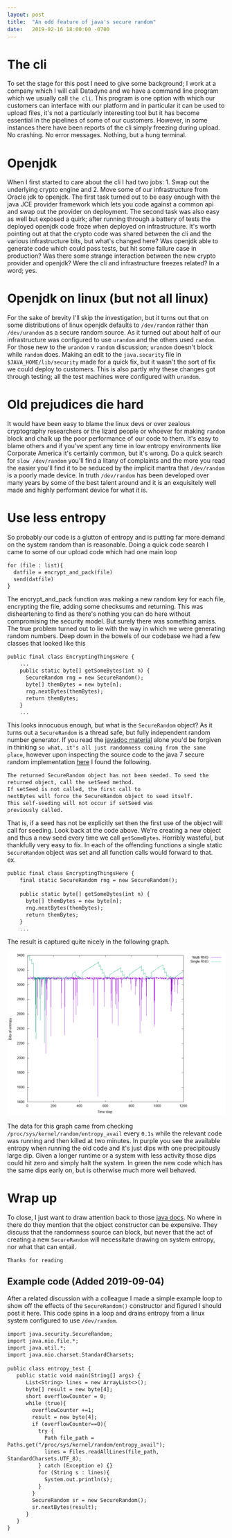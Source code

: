 ```yaml
---
layout: post
title:  "An odd feature of java's secure random"
date:   2019-02-16 18:00:00 -0700
---
```

# The cli
To set the stage for this post I need to give some background; I work at a company which I will call Datadyne and we have a command line program which we usually call `the cli`. This program is one option with which our customers can interface with our platform and in particular it can be used to upload files, it's not a particularly interesting tool but it has become essential in the pipelines of some of our customers. However, in some instances there have been reports of the cli simply freezing during upload. No crashing. No error messages. Nothing, but a hung terminal.

# Openjdk
When I first started to care about the cli I had two jobs: 1. Swap out the underlying crypto engine and 2. Move some of our infrastructure from Oracle jdk to openjdk. The first task turned out to be easy enough with the java JCE provider framework which lets you code against a common api and swap out the provider on deployment. The second task was also easy as well but exposed a quirk; after running through a battery of tests the deployed openjdk code froze when deployed on infrastructure. It's worth pointing out at that the crypto code was shared between the cli and the various infrastructure bits, but what's changed here? Was openjdk able to generate code which could pass tests, but hit some failure case in production? Was there some strange interaction between the new crypto provider and openjdk? Were the cli and infrastructure freezes related? In a word; yes.

# Openjdk on linux (but not all linux)
For the sake of brevity I'll skip the investigation, but it turns out that on some distributions of linux openjdk defaults to `/dev/random` rather than `/dev/urandom` as a secure random source. As it turned out about half of our infrastructure was configured to use `urandom` and the others used `random`. For those new to the `urandom` v `random` discussion; `urandom` doesn't block while `random` does. Making an edit to the `java.security` file in `$JAVA_HOME/lib/security` made for a quick fix, but it wasn't the sort of fix we could deploy to customers. This is also partly why these changes got through testing; all the test machines were configured with `urandom`.

# Old prejudices die hard
It would have been easy to blame the linux devs or over zealous cryptography researchers or the lizard people or whoever for making `random` block and chalk up the poor performance of our code to them. It's easy to blame others and if you've spent any time in low entropy environments like Corporate America it's certainly common, but it's wrong. Do a quick search for `slow /dev/random` you'll find a litany of complaints and the more you read the easier you'll find it to be seduced by the implicit mantra that `/dev/random` is a poorly made device.
In truth `/dev/random` has been developed over many years by some of the best talent around and it is an exquisitely well made and highly performant device for what it is.

# Use less entropy
So probably our code is a glutton of entropy and is putting far more demand on the system random than is reasonable. Doing a quick code search I came to some of our upload code which had one main loop
```
for (file : list){
  datfile = encrypt_and_pack(file)
  send(datfile)
}
```
The encrypt_and_pack function was making a new random key for each file, encrypting the file, adding some checksums and returning. This was disheartening to find as there's nothing you can do here without compromising the security model. But surely there was something amiss. The true problem turned out to lie with the way in which we were generating random numbers. Deep down in the bowels of our codebase we had a few classes that looked like this
```
public final class EncryptingThingsHere {
    ...
    public static byte[] getSomeBytes(int n) {
      SecureRandom rng = new SecureRandom();
      byte[] themBytes = new byte[n];
      rng.nextBytes(themBytes);
      return themBytes;
    }
    ...
```
This looks innocuous enough, but what is the `SecureRandom` object? As it turns out a `SecureRandom` is a thread safe, but fully independent random number generator. If you read the [javadoc material](https://docs.oracle.com/javase/8/docs/api/java/security/SecureRandom.html) alone you'd be forgiven in thinking `so what, it's all just randomness coming from the same place`, however upon inspecting the source code to the java 7 secure random implementation [here](https://hg.openjdk.java.net/jdk7/jdk7/jdk/file/tip/src/share/classes/java/security/SecureRandom.java) I found the following.
```
The returned SecureRandom object has not been seeded. To seed the
returned object, call the setSeed method.
If setSeed is not called, the first call to
nextBytes will force the SecureRandom object to seed itself.
This self-seeding will not occur if setSeed was
previously called.
```
That is, if a seed has not be explicitly set then the first use of the object will call for seeding. Look back at the code above. We're creating a new object and thus a new seed every time we call `getSomeBytes`. Horribly wasteful, but thankfully very easy to fix. In each of the offending functions a single static `SecureRandom` object was set and all function calls would forward to that.  
ex.
```
public final class EncryptingThingsHere {
    final static SecureRandom rng = new SecureRandom();

    public static byte[] getSomeBytes(int n) {
      byte[] themBytes = new byte[n];
      rng.nextBytes(themBytes);
      return themBytes;
    }
    ...
```
The result is captured quite nicely in the following graph.

![Some Entropy](https://raw.githubusercontent.com/darakian/darakian.github.io/master/_images/2019-2-16-on-java-securerandom/avail_entropy.png)

The data for this graph came from checking `/proc/sys/kernel/random/entropy_avail` every `0.1s` while the relevant code was running and then killed at two minutes. In purple you see the available entropy when running the old code and it's just dips with one precipitously large dip. Given a longer runtime or a system with less activity those dips could hit zero and simply halt the system. In green the new code which has the same dips early on, but is otherwise much more well behaved.

# Wrap up
To close, I just want to draw attention back to those [java docs](https://docs.oracle.com/javase/8/docs/api/java/security/SecureRandom.html). No where in there do they mention that the object constructor can be expensive. They discuss that the randomness source can block, but never that the act of creating a new `SecureRandom` will necessitate drawing on system entropy, nor what that can entail.
```
Thanks for reading
```


## Example code (Added 2019-09-04)
After a related discussion with a colleague I made a simple example loop to show off the effects of the `SecureRandom()` constructor and figured I should post it here. This code spins in a loop and drains entropy from a linux system configured to use `/dev/random`.  
```
import java.security.SecureRandom;
import java.nio.file.*;
import java.util.*;
import java.nio.charset.StandardCharsets;

public class entropy_test {
   public static void main(String[] args) {
      List<String> lines = new ArrayList<>();
      byte[] result = new byte[4];
      short overflowCounter = 0;
      while (true){
        overflowCounter +=1;
        result = new byte[4];
        if (overflowCounter==0){
          try {
            Path file_path = Paths.get("/proc/sys/kernel/random/entropy_avail");
            lines = Files.readAllLines(file_path, StandardCharsets.UTF_8);
          } catch (Exception e) {}
          for (String s : lines){
            System.out.println(s);
          }
        }
        SecureRandom sr = new SecureRandom();
        sr.nextBytes(result);
      }
   }
}
```
